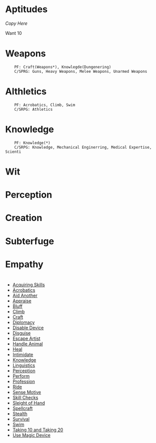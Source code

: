 # Aptitudes
*Copy Here*

Want 10

# Weapons
```
	PF: Craft(Weapons*), Knowlegde(Dungenering)
	C/SPRG: Guns, Heavy Weapons, Melee Weapons, Unarmed Weapons
```
# Althletics
```
	PF: Acrobatics, Climb, Swim
	C/SRPG: Athletics
```
# Knowledge
```
	PF: Knowledge(*)
	C/SRPG: Knowledge, Mechanical Enginerring, Medical Expertise, Scienti
```
# Wit
# Perception
# Creation
# Subterfuge
# Empathy
# 
#

-   [Acquiring Skills](https://app.roll20.net/compendium/pathfinder/Skills:Acquiring%20Skills)
-   [Acrobatics](https://app.roll20.net/compendium/pathfinder/Skills:Acrobatics)
-   [Aid Another](https://app.roll20.net/compendium/pathfinder/Skills:Aid%20Another)
-   [Appraise](https://app.roll20.net/compendium/pathfinder/Skills:Appraise)
-   [Bluff](https://app.roll20.net/compendium/pathfinder/Skills:Bluff)
-   [Climb](https://app.roll20.net/compendium/pathfinder/Skills:Climb)
-   [Craft](https://app.roll20.net/compendium/pathfinder/Skills:Craft)
-   [Diplomacy](https://app.roll20.net/compendium/pathfinder/Skills:Diplomacy)
-   [Disable Device](https://app.roll20.net/compendium/pathfinder/Skills:Disable%20Device)
-   [Disguise](https://app.roll20.net/compendium/pathfinder/Skills:Disguise)
-   [Escape Artist](https://app.roll20.net/compendium/pathfinder/Skills:Escape%20Artist)
-   [Handle Animal](https://app.roll20.net/compendium/pathfinder/Skills:Handle%20Animal)
-   [Heal](https://app.roll20.net/compendium/pathfinder/Skills:Heal)
-   [Intimidate](https://app.roll20.net/compendium/pathfinder/Skills:Intimidate)
-   [Knowledge](https://app.roll20.net/compendium/pathfinder/Skills:Knowledge)
-   [Linguistics](https://app.roll20.net/compendium/pathfinder/Skills:Linguistics)
-   [Perception](https://app.roll20.net/compendium/pathfinder/Skills:Perception)
-   [Perform](https://app.roll20.net/compendium/pathfinder/Skills:Perform)
-   [Profession](https://app.roll20.net/compendium/pathfinder/Skills:Profession)
-   [Ride](https://app.roll20.net/compendium/pathfinder/Skills:Ride)
-   [Sense Motive](https://app.roll20.net/compendium/pathfinder/Skills:Sense%20Motive)
-   [Skill Checks](https://app.roll20.net/compendium/pathfinder/Skills:Skill%20Checks)
-   [Sleight of Hand](https://app.roll20.net/compendium/pathfinder/Skills:Sleight%20of%20Hand)
-   [Spellcraft](https://app.roll20.net/compendium/pathfinder/Skills:Spellcraft)
-   [Stealth](https://app.roll20.net/compendium/pathfinder/Skills:Stealth)
-   [Survival](https://app.roll20.net/compendium/pathfinder/Skills:Survival)
-   [Swim](https://app.roll20.net/compendium/pathfinder/Skills:Swim)
-   [Taking 10 and Taking 20](https://app.roll20.net/compendium/pathfinder/Skills:Taking%2010%20and%20Taking%2020)
-   [Use Magic Device](https://app.roll20.net/compendium/pathfinder/Skills:Use%20Magic%20Device)
<!--stackedit_data:
eyJoaXN0b3J5IjpbLTU5MjcwMjQ1NiwxNzAwMjU3MDk3LC04MT
kxMjg1NjhdfQ==
-->